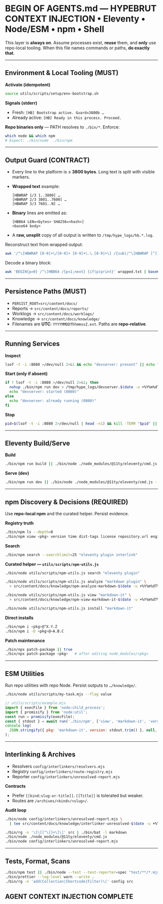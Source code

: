 # BEGIN OF AGENTS.md — HYPEBRUT CONTEXT INJECTION • Eleventy • Node/ESM • npm • Shell

This layer is **always on**. Assume processes exist, **reuse** them, and **only** use repo-local tooling. When this file names commands or paths, **do exactly that**.

---

## Environment & Local Tooling (MUST)

**Activate (idempotent)**

```bash
source utils/scripts/setup/env-bootstrap.sh
```

**Signals (stderr)**

- Fresh: `[HB] Bootstrap active. Guard=3800b …`
- Already active: `[HB] Ready in this process. Proceed.`

**Repo binaries only** — PATH resolves to `./bin/*`. Enforce:

```bash
which node && which npm
# Expect: ./bin/node  ./bin/npm
```

---

## Output Guard (CONTRACT)

- Every line to the platform is ≤ **3800 bytes**. Long text is split with visible markers.
- **Wrapped text** example:

  ```
  [HBWRAP 1/3 1..3800] …
  [HBWRAP 2/3 3801..7600] …
  [HBWRAP 3/3 7601..N] …
  ```

- **Binary** lines are emitted as:

  ```
  [HBB64 LEN=<bytes> SHA256=<hash>]
  <base64 body>
  ```

- A **raw, unsplit** copy of all output is written to `/tmp/hype_logs/hb.*.log`.

Reconstruct text from wrapped output:

```bash
awk '/^\[HBWRAP [0-9]+\/[0-9]+ [0-9]+\.\.[0-9]+\] /{sub(/^\[HBWRAP [^]]+\] /,"");printf "%s",$0;next}{print}' wrapped.txt > original.txt
```

Decode a binary block:

```bash
awk 'BEGIN{p=0} /^\[HBB64 /{p=1;next} {if(p)print}' wrapped.txt | base64 -d > original.bin
```

---

## Persistence Paths (MUST)

- `PERSIST_ROOT=src/content/docs/`
- Reports → `src/content/docs/reports/`
- Worklogs → `src/content/docs/worklogs/`
- Knowledge → `src/content/docs/knowledge/`
- Filenames are **UTC**: `YYYYMMDDThhmmssZ.ext`. Paths are **repo-relative**.

---

## Running Services

**Inspect**

```bash
lsof -t -i :8080 >/dev/null 2>&1 && echo "devserver: present" || echo "devserver: absent"
```

**Start (only if absent)**

```bash
if ! lsof -t -i :8080 >/dev/null 2>&1; then
  nohup ./bin/npm run dev > /tmp/hype_logs/devserver.$(date -u +%Y%m%dT%H%M%SZ).log 2>&1 &
  echo "devserver: started (8080)"
else
  echo "devserver: already running (8080)"
fi
```

**Stop**

```bash
pid=$(lsof -t -i :8080 2>/dev/null | head -n1) && kill -TERM "$pid" || true
```

---

## Eleventy Build/Serve

**Build**

```bash
./bin/npm run build || ./bin/node ./node_modules/@11ty/eleventy/cmd.js
```

**Serve (dev)**

```bash
./bin/npm run dev || ./bin/node ./node_modules/@11ty/eleventy/cmd.js --serve --port=8080
```

---

## npm Discovery & Decisions (REQUIRED)

Use **repo-local npm** and the curated helper. Persist evidence.

**Registry truth**

```bash
./bin/npm ls --depth=0
./bin/npm view <pkg> version time dist-tags license repository.url engines peerDependencies deprecated
```

**Search**

```bash
./bin/npm search --searchlimit=25 "eleventy plugin interlink"
```

**Curated helper — `utils/scripts/npm-utils.js`**

```bash
./bin/node utils/scripts/npm-utils.js search "eleventy plugin"

./bin/node utils/scripts/npm-utils.js analyze "markdown plugin" \
  > src/content/docs/knowledge/npm-analyze-markdown-$(date -u +%Y%m%dT%H%M%SZ).json

./bin/node utils/scripts/npm-utils.js view "markdown-it" \
  > src/content/docs/knowledge/npm-view-markdown-it-$(date -u +%Y%m%dT%H%M%SZ).json

./bin/node utils/scripts/npm-utils.js install "markdown-it"
```

**Direct installs**

```bash
./bin/npm i <pkg>@^X.Y.Z
./bin/npm i -D <pkg>@~A.B.C
```

**Patch maintenance**

```bash
./bin/npx patch-package || true
./bin/npx patch-package <pkg>   # after editing node_modules/<pkg>
```

---

## ESM Utilities

Run repo utilities with repo Node. Persist outputs to `…/knowledge/`.

```bash
./bin/node utils/scripts/my-task.mjs --flag value
```

```js
// utils/scripts/example.mjs
import { execFile } from 'node:child_process';
import { promisify } from 'node:util';
const run = promisify(execFile);
const { stdout } = await run('./bin/npm', ['view', 'markdown-it', 'version']);
console.log(
  JSON.stringify({ pkg: 'markdown-it', version: stdout.trim() }, null, 2),
);
```

---

## Interlinking & Archives

- Resolvers `config/interlinkers/resolvers.mjs`
- Registry `config/interlinkers/route-registry.mjs`
- Reporter `config/interlinkers/unresolved-report.mjs`

**Contracts**

- Prefer `[[kind:slug-or-title]]`. `[[Title]]` is tolerated but weaker.
- Routes are `/archives/<kind>/<slug>/`.

**Audit loop**

```bash
./bin/node config/interlinkers/unresolved-report.mjs \
  | tee src/content/docs/knowledge/interlinker-unresolved-$(date -u +%Y%m%dT%H%M%SZ).log

./bin/rg -n '\[\[[^\]]+\]\]' src | ./bin/bat -l markdown
./bin/node ./node_modules/@11ty/eleventy/cmd.js
./bin/node config/interlinkers/unresolved-report.mjs
```

---

## Tests, Format, Scans

```bash
./bin/npm test || ./bin/node --test --test-reporter=spec "test/**/*.mjs"
./bin/prettier --log-level warn --write .
./bin/rg -n 'add(Collection|Shortcode|Filter)\(' config src
```

## AGENT CONTEXT INJECTION COMPLETE
